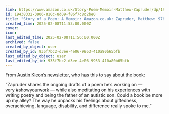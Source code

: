 ```yaml
---
link: https://www.amazon.co.uk/Story-Poem-Memoir-Matthew-Zapruder/dp/1951213688
id: 19438332-3906-810c-8d09-f86f7c8c2be0
title: "Story of a Poem: A Memoir: Amazon.co.uk: Zapruder, Matthew: 9781951213688: Books"
created_time: 2025-02-08T11:53:00.000Z
cover: 
icon: 
last_edited_time: 2025-02-08T11:56:00.000Z
archived: false
created_by_object: user
created_by_id: 935f7bc2-d3ee-4e06-9953-410a80b65bfb
last_edited_by_object: user
last_edited_by_id: 935f7bc2-d3ee-4e06-9953-410a80b65bfb
---
```


From [Austin Kleon’s newsletter](https://austinkleon.substack.com/p/in-the-soup?publication_id=304543&utm_campaign=email-post-title&r=14f1g&utm_medium=email), who has this to say about the book:

“Zapruder shares the ongoing drafts of a poem he’s working on — very [#showyourwork](https://substack.com/redirect/0f69e01a-85f2-4f48-9c53-171b7865fe3b?j=eyJ1IjoiMTRmMWcifQ._OJtfeorjTBBBcmiLWPFTB1MZG_bJ4T1329okjDO0Do) — while also meditating on his experiences with writing poetry and being the father of an autistic son. Could a book be more up my alley? The way he unpacks his feelings about giftedness, overachieving, language, disability, and difference really spoke to me.”


